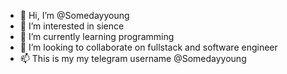 - 👋 Hi, I’m @Somedayyoung
- 👀 I’m interested in sience
- 🌱 I’m currently learning programming
- 💞️ I’m looking to collaborate on fullstack and software engineer
- 📫 This is my my telegram username @Somedayyoung

<!---
Somedayyoung/Somedayyoung is a ✨ special ✨ repository because its `README.md` (this file) appears on your GitHub profile.
You can click the Preview link to take a look at your changes.
--->
